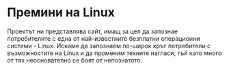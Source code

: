 # Премини на Linux
Проектът ни представлява сайт, имащ за цел да запознае потребителите с една от най-известните безплатни операционни системи - Linux. Искаме да запознаем по-широк кръг потребители с възможностите на Linux и да променим техните нагласи, тъй като много от тях неоснователно се боят от непознатото.
